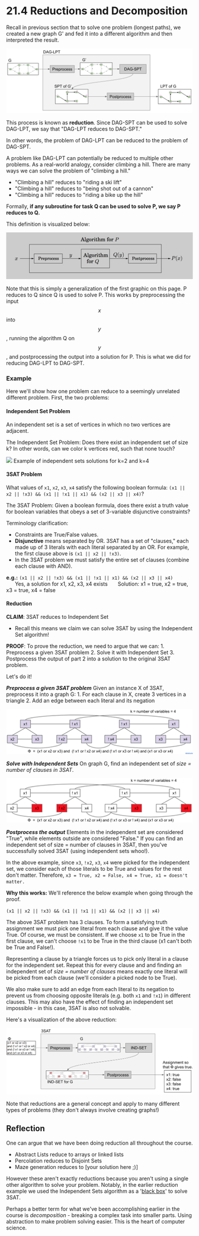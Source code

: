 # 21.4 Reductions and Decomposition

Recall in previous section that to solve one problem \(longest paths\), we created a new graph G' and fed it into a different algorithm and then interpreted the result.

![](../.gitbook/assets/21.4.2.png)

This process is known as **reduction**. Since DAG-SPT can be used to solve DAG-LPT, we say that "DAG-LPT reduces to DAG-SPT."

In other words, the problem of DAG-LPT can be reduced to the problem of DAG-SPT.

A problem like DAG-LPT can potentially be reduced to multiple other problems. As a real-world analogy, consider climbing a hill. There are many ways we can solve the problem of "climbing a hill."

* "Climbing a hill" reduces to "riding a ski lift"
* "Climbing a hill" reduces to "being shot out of a cannon"
* "Climbing a hill" reduces to "riding a bike up the hill"

Formally, **if any subroutine for task Q can be used to solve P, we say P reduces to Q.**

This definition is visualized below:

![](../.gitbook/assets/21.4.1.png)

Note that this is simply a generalization of the first graphic on this page. P reduces to Q since Q is used to solve P. This works by preprocessing the input $$x$$ into $$y$$, running the algorithm Q on $$y$$, and postprocessing the output into a solution for P. This is what we did for reducing DAG-LPT to DAG-SPT.

### Example

Here we'll show how one problem can reduce to a seemingly unrelated different problem. First, the two problems:

#### Independent Set Problem

An independent set is a set of vertices in which no two vertices are adjacent.

The Independent Set Problem: Does there exist an independent set of size k? In other words, can we color k vertices red, such that none touch?

![](https://upload.wikimedia.org/wikipedia/commons/thumb/b/b6/Cube-maximal-independence.svg/1920px-Cube-maximal-independence.svg.png) Example of independent sets solutions for k=2 and k=4

#### 3SAT Problem

What values of `x1`, `x2`, `x3`, `x4` satisfy the following boolean formula: `(x1 || x2 || !x3) && (x1 || !x1 || x1) && (x2 || x3 || x4)`?

The 3SAT Problem: Given a boolean formula, does there exist a truth value for boolean variables that obeys a set of 3-variable disjunctive constraints?

Terminology clarification:

* Constraints are True/False values. 
* **Disjunctive** means separated by OR. 3SAT has a set of "clauses," each made up of 3 literals with each literal separated by an OR. For example, the first clause above is `(x1 || x2 || !x3)`. 
* In the 3SAT problem we must satisfy the entire set of clauses \(combine each clause with AND\).

**e.g.:** `(x1 || x2 || !x3) && (x1 || !x1 || x1) && (x2 || x3 || x4)`       Yes, a solution for x1, x2, x3, x4 exists       Solution: x1 = true, x2 = true, x3 = true, x4 = false

#### Reduction

**CLAIM**: 3SAT reduces to Independent Set

* Recall this means we claim we can solve 3SAT by using the Independent Set algorithm!

**PROOF**: To prove the reduction, we need to argue that we can: 1. Preprocess a given 3SAT problem 2. Solve it with Independent Set 3. Postprocess the output of part 2 into a solution to the original 3SAT problem.

Let's do it!

_**Preprocess a given 3SAT problem**_ Given an instance X of 3SAT, preprocess it into a graph G: 1. For each clause in X, create 3 vertices in a triangle 2. Add an edge between each literal and its negation

![](../.gitbook/assets/21.4.3.png)

_**Solve with Independent Sets**_ On graph G, find an independent set of _size = number of clauses in 3SAT_.

![](../.gitbook/assets/21.4.4.png)

_**Postprocess the output**_ Elements in the independent set are considered "True", while elements outside are considered "False." If you can find an independent set of size = number of clauses in 3SAT, then you've successfully solved 3SAT \(using independent sets whoo!\).

In the above example, since `x3`, `!x2`, `x3`, `x4` were picked for the independent set, we consider each of those literals to be True and values for the rest don't matter. Therefore, `x3 = True, x2 = False, x4 = True, x1 = doesn't matter.`

**Why this works:** We'll reference the below example when going through the proof.

`(x1 || x2 || !x3) && (x1 || !x1 || x1) && (x2 || x3 || x4)`

The above 3SAT problem has 3 clauses. To form a satisfying truth assignment we must pick one literal from each clause and give it the value True. Of course, we must be consistent. If we choose `x1` to be True in the first clause, we can't choose `!x1` to be True in the third clause \(x1 can't both be True and False!\).

Representing a clause by a triangle forces us to pick only literal in a clause for the independent set. Repeat this for every clause and and finding an independent set of _size = number of clauses_ means exactly one literal will be picked from each clause \(we'll consider a picked node to be True\).

We also make sure to add an edge from each literal to its negation to prevent us from choosing opposite literals \(e.g. both `x1` and `!x1`\) in different clauses. This may also have the effect of finding an independent set impossible - in this case, 3SAT is also not solvable.

Here's a visualization of the above reduction:

![](../.gitbook/assets/21.4.5.png)

Note that reductions are a general concept and apply to many different types of problems \(they don't always involve creating graphs!\)

## Reflection

One can argue that we have been doing reduction all throughout the course.

* Abstract Lists reduce to arrays or linked lists
* Percolation reduces to Disjoint Sets
* Maze generation reduces to \[your solution here ;\)\]

However these aren't exactly reductions because you aren't using a single other algorithm to solve your problem. Notably, in the earlier reduction example we used the Independent Sets algorithm as a '[black box](https://en.wikipedia.org/wiki/Black_box)' to solve 3SAT.

Perhaps a better term for what we've been accomplishing earlier in the course is _decomposition_ - breaking a complex task into smaller parts. Using abstraction to make problem solving easier. This is the heart of computer science.

